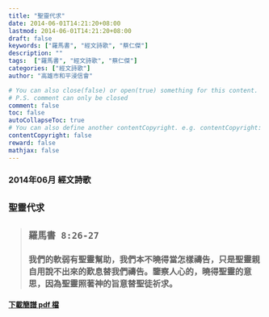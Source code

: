 ```yaml
---
title: "聖靈代求"
date: 2014-06-01T14:21:20+08:00
lastmod: 2014-06-01T14:21:20+08:00
draft: false
keywords: ["羅馬書", "經文詩歌", "蔡仁傑"]
description: ""
tags:  ["羅馬書", "經文詩歌", "蔡仁傑"]
categories: ["經文詩歌"]
author: "高雄市和平浸信會"

# You can also close(false) or open(true) something for this content.
# P.S. comment can only be closed
comment: false
toc: false
autoCollapseToc: true
# You can also define another contentCopyright. e.g. contentCopyright: "This is another copyright."
contentCopyright: false
reward: false
mathjax: false
---
```


### 2014年06月 經文詩歌

## `聖靈代求`

> ## `羅馬書 8:26-27`
> 
> ### 我們的軟弱有聖靈幫助，我們本不曉得當怎樣禱告，只是聖靈親自用說不出來的歎息替我們禱告。鑒察人心的，曉得聖靈的意思，因為聖靈照著神的旨意替聖徒祈求。

#### [下載簡譜 pdf 檔](/pdf-h/h201406.pdf "聖靈代求")